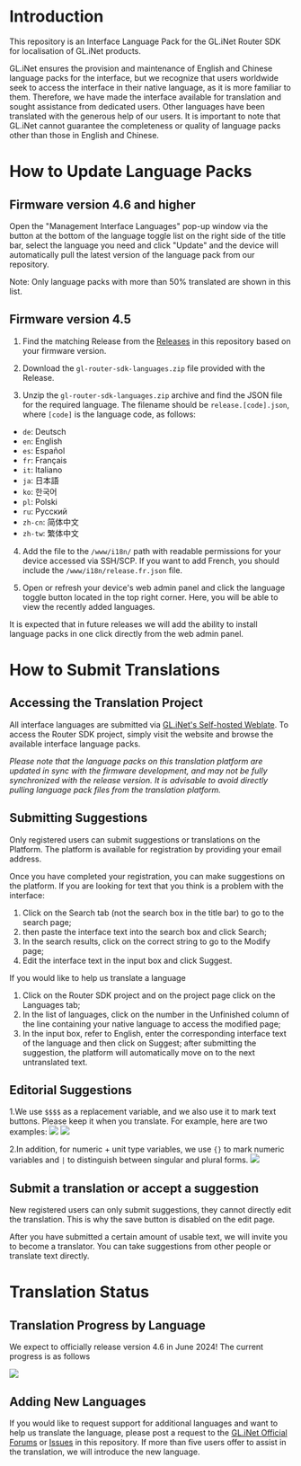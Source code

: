 # Introduction

This repository is an Interface Language Pack for the GL.iNet Router SDK for localisation of GL.iNet products.

GL.iNet ensures the provision and maintenance of English and Chinese language packs for the interface, but we recognize that users worldwide seek to access the interface in their native language, as it is more familiar to them. Therefore, we have made the interface available for translation and sought assistance from dedicated users. Other languages have been translated with the generous help of our users.
It is important to note that GL.iNet cannot guarantee the completeness or quality of language packs other than those in English and Chinese.

# How to Update Language Packs

## Firmware version 4.6 and higher

Open the "Management Interface Languages" pop-up window via the button at the bottom of the language toggle list on the right side of the title bar, select the language you need and click "Update" and the device will automatically pull the latest version of the language pack from our repository.

Note: Only language packs with more than 50% translated are shown in this list.

## Firmware version 4.5

1. Find the matching Release from the [Releases](https://github.com/gl-inet/router-sdk-languages/releases) in this repository based on your firmware version.

2. Download the `gl-router-sdk-languages.zip` file provided with the Release.

3. Unzip the `gl-router-sdk-languages.zip` archive and find the JSON file for the required language. The filename should be `release.[code].json`, where `[code]` is the language code, as follows:
  * `de`: Deutsch
  * `en`: English
  * `es`: Español
  * `fr`: Français
  * `it`: Italiano
  * `ja`: 日本語
  * `ko`: 한국어
  * `pl`: Polski
  * `ru`: Русский
  * `zh-cn`: 简体中文
  * `zh-tw`: 繁体中文

4. Add the file to the `/www/i18n/` path with readable permissions for your device accessed via SSH/SCP. If you want to add French, you should include the `/www/i18n/release.fr.json` file.

5. Open or refresh your device's web admin panel and click the language toggle button located in the top right corner. Here, you will be able to view the recently added languages.

It is expected that in future releases we will add the ability to install language packs in one click directly from the web admin panel.

# How to Submit Translations

## Accessing the Translation Project

All interface languages are submitted via [GL.iNet's Self-hosted Weblate](https://weblate.gl-inet.com/engage/router-sdk/?utm_source=widget). To access the Router SDK project, simply visit the website and browse the available interface language packs.

*Please note that the language packs on this translation platform are updated in sync with the firmware development, and may not be fully synchronized with the release version. It is advisable to avoid directly pulling language pack files from the translation platform.*

## Submitting Suggestions

Only registered users can submit suggestions or translations on the Platform. The platform is available for registration by providing your email address.

Once you have completed your registration, you can make suggestions on the platform.
If you are looking for text that you think is a problem with the interface:
1. Click on the Search tab (not the search box in the title bar) to go to the search page;
2. then paste the interface text into the search box and click Search;
3. In the search results, click on the correct string to go to the Modify page;
4. Edit the interface text in the input box and click Suggest.

If you would like to help us translate a language
1. Click on the Router SDK project and on the project page click on the Languages tab;
2. In the list of languages, click on the number in the Unfinished column of the line containing your native language to access the modified page;
3. In the input box, refer to English, enter the corresponding interface text of the language and then click on Suggest; after submitting the suggestion, the platform will automatically move on to the next untranslated text.

## Editorial Suggestions
1.We use `$$$$` as a replacement variable, and we also use it to mark text buttons. Please keep it when you translate. For example, here are two examples:
![](https://static.gl-inet.com/github/router-sdk-languages/edit.etc.1.png)
![](https://static.gl-inet.com/github/router-sdk-languages/edit.etc.2.png)

2.In addition, for numeric + unit type variables, we use `{}` to mark numeric variables and `|` to distinguish between singular and plural forms.
![](https://static.gl-inet.com/github/router-sdk-languages/edit.etc.3.png)

## Submit a translation or accept a suggestion

New registered users can only submit suggestions, they cannot directly edit the translation. This is why the save button is disabled on the edit page.

After you have submitted a certain amount of usable text, we will invite you to become a translator. You can take suggestions from other people or translate text directly.

# Translation Status

## Translation Progress by Language

We expect to officially release version 4.6 in June 2024!
The current progress is as follows

![](https://static.gl-inet.com/github/router-sdk-languages/weblate20240420.png)

## Adding New Languages

If you would like to request support for additional languages and want to help us translate the language, please post a request to the [GL.iNet Official Forums](https://forum.gl-inet.com/) or [Issues](https://github.com/gl-inet/router-sdk-languages/) in this repository.  If more than five users offer to assist in the translation, we will introduce the new language.
